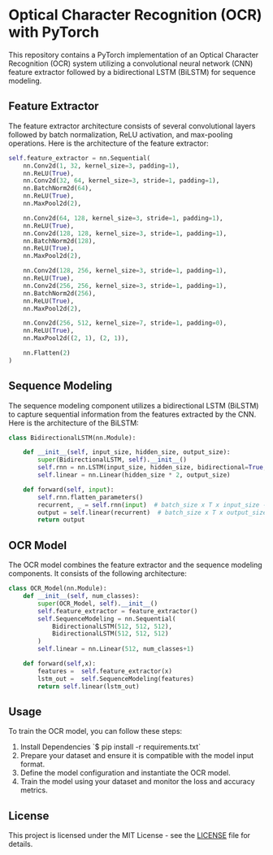 <h1>Optical Character Recognition (OCR) with PyTorch</h1>

<p>This repository contains a PyTorch implementation of an Optical Character Recognition (OCR) system utilizing a convolutional neural network (CNN) feature extractor followed by a bidirectional LSTM (BiLSTM) for sequence modeling.</p>

<h2>Feature Extractor</h2>

<p>The feature extractor architecture consists of several convolutional layers followed by batch normalization, ReLU activation, and max-pooling operations. Here is the architecture of the feature extractor:</p>

```py
self.feature_extractor = nn.Sequential(
    nn.Conv2d(1, 32, kernel_size=3, padding=1),
    nn.ReLU(True),
    nn.Conv2d(32, 64, kernel_size=3, stride=1, padding=1),
    nn.BatchNorm2d(64),
    nn.ReLU(True),
    nn.MaxPool2d(2), 

    nn.Conv2d(64, 128, kernel_size=3, stride=1, padding=1),
    nn.ReLU(True),
    nn.Conv2d(128, 128, kernel_size=3, stride=1, padding=1),
    nn.BatchNorm2d(128),
    nn.ReLU(True),
    nn.MaxPool2d(2), 

    nn.Conv2d(128, 256, kernel_size=3, stride=1, padding=1),
    nn.ReLU(True),
    nn.Conv2d(256, 256, kernel_size=3, stride=1, padding=1),
    nn.BatchNorm2d(256),
    nn.ReLU(True),
    nn.MaxPool2d(2),

    nn.Conv2d(256, 512, kernel_size=7, stride=1, padding=0),
    nn.ReLU(True),
    nn.MaxPool2d((2, 1), (2, 1)),

    nn.Flatten(2)
)
```

<h2>Sequence Modeling</h2>

<p>The sequence modeling component utilizes a bidirectional LSTM (BiLSTM) to capture sequential information from the features extracted by the CNN. Here is the architecture of the BiLSTM:</p>

```py
class BidirectionalLSTM(nn.Module):

    def __init__(self, input_size, hidden_size, output_size):
        super(BidirectionalLSTM, self).__init__()
        self.rnn = nn.LSTM(input_size, hidden_size, bidirectional=True, batch_first=True)
        self.linear = nn.Linear(hidden_size * 2, output_size)

    def forward(self, input):
        self.rnn.flatten_parameters()
        recurrent, _ = self.rnn(input)  # batch_size x T x input_size -&gt; batch_size x T x (2*hidden_size)
        output = self.linear(recurrent)  # batch_size x T x output_size
        return output
```

<h2>OCR Model</h2>

<p>The OCR model combines the feature extractor and the sequence modeling components. It consists of the following architecture:</p>

```py
class OCR_Model(nn.Module):
    def __init__(self, num_classes):
        super(OCR_Model, self).__init__()
        self.feature_extractor = feature_extractor()
        self.SequenceModeling = nn.Sequential(
            BidirectionalLSTM(512, 512, 512),
            BidirectionalLSTM(512, 512, 512)
        )
        self.linear = nn.Linear(512, num_classes+1)

    def forward(self,x):
        features =  self.feature_extractor(x)
        lstm_out =  self.SequenceModeling(features)
        return self.linear(lstm_out)
```

<h2>Usage</h2>

<p>To train the OCR model, you can follow these steps:</p>

<ol>
<li> Install Dependencies `$ pip install -r requirements.txt` </li>
<li>Prepare your dataset and ensure it is compatible with the model input format.</li>
<li>Define the model configuration and instantiate the OCR model.</li>
<li>Train the model using your dataset and monitor the loss and accuracy metrics.</li>
</ol>


<h2>License</h2>

<p>This project is licensed under the MIT License - see the <a href="LICENSE">LICENSE</a> file for details.</p>
